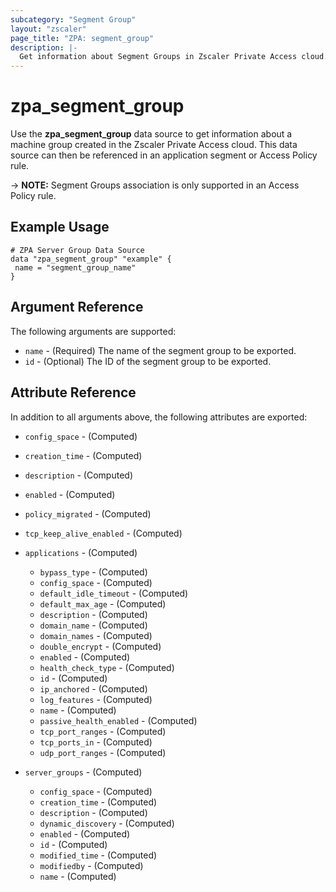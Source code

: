 ```yaml
---
subcategory: "Segment Group"
layout: "zscaler"
page_title: "ZPA: segment_group"
description: |-
  Get information about Segment Groups in Zscaler Private Access cloud.
---
```


# zpa_segment_group

Use the **zpa_segment_group** data source to get information about a machine group created in the Zscaler Private Access cloud. This data source can then be referenced in an application segment or Access Policy rule.

-> **NOTE:** Segment Groups association is only supported in an Access Policy rule.

## Example Usage

```hcl
# ZPA Server Group Data Source
data "zpa_segment_group" "example" {
 name = "segment_group_name"
}
```

## Argument Reference

The following arguments are supported:

* `name` - (Required) The name of the segment group to be exported.
* `id` - (Optional) The ID of the segment group to be exported.

## Attribute Reference

In addition to all arguments above, the following attributes are exported:

* `config_space` - (Computed)
* `creation_time` - (Computed)
* `description` - (Computed)
* `enabled` - (Computed)
* `policy_migrated` - (Computed)
* `tcp_keep_alive_enabled` - (Computed)

* `applications` - (Computed)
  * `bypass_type` - (Computed)
  * `config_space` - (Computed)
  * `default_idle_timeout` - (Computed)
  * `default_max_age` - (Computed)
  * `description` - (Computed)
  * `domain_name` - (Computed)
  * `domain_names`  - (Computed)
  * `double_encrypt` - (Computed)
  * `enabled` - (Computed)
  * `health_check_type` - (Computed)
  * `id` - (Computed)
  * `ip_anchored` - (Computed)
  * `log_features` - (Computed)
  * `name` - (Computed)
  * `passive_health_enabled` - (Computed)
  * `tcp_port_ranges` - (Computed)
  * `tcp_ports_in`  - (Computed)
  * `udp_port_ranges` - (Computed)

* `server_groups` - (Computed)
  * `config_space` - (Computed)
  * `creation_time` - (Computed)
  * `description` - (Computed)
  * `dynamic_discovery` - (Computed)
  * `enabled` - (Computed)
  * `id` - (Computed)
  * `modified_time` - (Computed)
  * `modifiedby` - (Computed)
  * `name` - (Computed)
